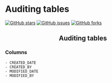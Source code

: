 # Auditing tables

[![GitHub stars](https://img.shields.io/github/stars/netodeolino/spring-auditing)](https://github.com/netodeolino/spring-auditing/stargazers)
[![GitHub issues](https://img.shields.io/github/issues/netodeolino/spring-auditing)](https://github.com/netodeolino/spring-auditing/issues)
[![GitHub forks](https://img.shields.io/github/forks/netodeolino/spring-auditing)](https://github.com/netodeolino/spring-auditing/network)

<p align="center">
  <h2 align="center">Auditing tables</h2>
</p>

### Columns
```
- CREATED_DATE
- CREATED_BY
- MODIFIED_DATE
- MODIFIED_BY
```
